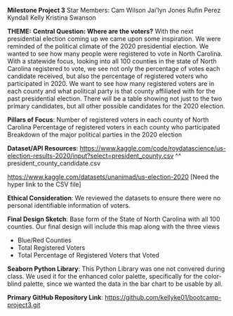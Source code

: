 **Milestone Project 3**
Star Members:
Cam Wilson 
Jai’lyn Jones
Rufin Perez
Kyndall Kelly
Kristina Swanson

**THEME:**
**Central Question: Where are the voters?**
With the next presidential election coming up we came upon some inspiration. We were reminded of the political climate of the 2020 presidential election. We wanted to see how many people were registered to vote in North Carolina. With a statewide focus, looking into all 100 counties in the state of North Carolina registered to vote, we see not only the percentage of votes each candidate received, but also the percentage of registered voters who participated in 2020. We want to see how many registered voters are in each county and what political party is that county affiliated with for the past presidential election. There will be a table showing not just to the two primary candidates, but all other possible candidates for the 2020 election.

**Pillars of Focus**:
Number of registered voters in each county of North Carolina
Percentage of registered voters in each county who participated 
Breakdown of the major political parties in the 2020 election

**Dataset/API Resources**:
https://www.kaggle.com/code/roydatascience/us-election-results-2020/input?select=president_county.csv
^^ president_county_candidate.csv

https://www.kaggle.com/datasets/unanimad/us-election-2020 [Need the hyper link to the CSV file]



**Ethical Consideration**: 
We reviewed the datasets to ensure there were no personal identifiable information of voters.

**Final Design Sketch**:
Base form of the State of North Carolina with all 100 counties. Our final design will include this map along with the three views
- Blue/Red Counties
- Total Registered Voters
- Total Percentage of Registered Voters that Voted
  
**Seaborn Python Library**:
This Python Library was one not convered during class. We used it for the enhanced color palette, specifically for the color-blind palette, since we wanted the data in the bar chart to be usable by all. 

**Primary GitHub Repository Link**: 
https://github.com/kellyke01/bootcamp-project3.git
